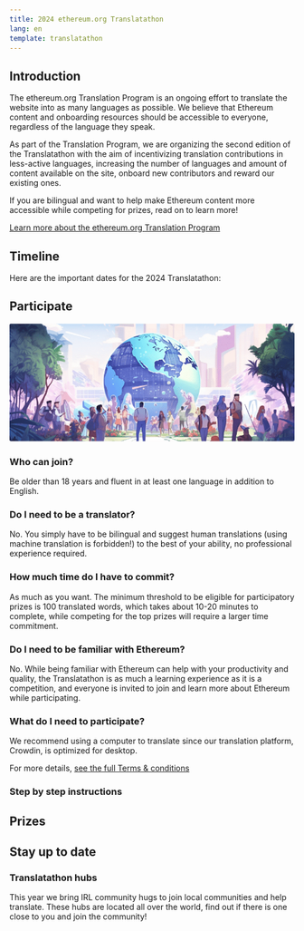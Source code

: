 ```yaml
---
title: 2024 ethereum.org Translatathon
lang: en
template: translatathon
---
```


<CardContainer>
  <EmojiCard
    emoji=':globe_with_meridians:'
    title='Translate ethereum.org'
    description='Translate ethereum.org content into your language so that more people can learn about Ethereum'
  />
  <EmojiCard
    emoji=':trophy:'
    title='Win prizes'
    description='Compete for your share of 30,000$ in prizes and a chance to get Devcon tickets'
  />
  <EmojiCard
    emoji=':bulb:'
    title='Learn about Ethereum'
    description='Learn more about Ethereum while translating and competing'
  />
</CardContainer>

## Introduction

The ethereum.org Translation Program is an ongoing effort to translate the website into as many languages as possible. We believe that Ethereum content and onboarding resources should be accessible to everyone, regardless of the language they speak.

As part of the Translation Program, we are organizing the second edition of the Translatathon with the aim of incentivizing translation contributions in less-active languages, increasing the number of languages and amount of content available on the site, onboard new contributors and reward our existing ones.

If you are bilingual and want to help make Ethereum content more accessible while competing for prizes, read on to learn more!

[Learn more about the ethereum.org Translation Program](/contributing/translation-program/)

## Timeline

Here are the important dates for the 2024 Translatathon:

<DatesAndTimeline />

<TranslatathonInANutshell />

## Participate

![Image of community and globe](./participate.png)

<TwoColumnContent>
  <CardContent>
    <h3>Who can join?</h3>
    Be older than 18 years and fluent in at least one language in addition to English.
  </CardContent>
  <CardContent>
    <h3>Do I need to be a translator?</h3>
    No. You simply have to be bilingual and suggest human translations (using machine translation is forbidden!) to the best of your ability, no professional experience required.
  </CardContent>
</TwoColumnContent>

<TwoColumnContent>
  <CardContent>
    <h3>How much time do I have to commit?</h3>
    As much as you want. The minimum threshold to be eligible for participatory prizes is 100 translated words, which takes about 10-20 minutes to complete, while competing for the top prizes will require a larger time commitment.
  </CardContent>
  <CardContent>
    <h3>Do I need to be familiar with Ethereum?</h3>
    No. While being familiar with Ethereum can help with your productivity and quality, the Translatathon is as much a learning experience as it is a competition, and everyone is invited to join and learn more about Ethereum while participating.
  </CardContent>
</TwoColumnContent>

<TwoColumnContent>
  <CardContent>
    <h3>What do I need to participate?</h3>
    We recommend using a computer to translate since our translation platform, Crowdin, is optimized for desktop.
  </CardContent>
</TwoColumnContent>

For more details, [see the full Terms & conditions](/contributing/translation-program/translatathon/terms-and-conditions)

### Step by step instructions

<StepByStepInstructions />

## Prizes

<TranslatathonPrizes />

## Stay up to date

<TranslationHubCallout>
  <h3 style={{margin:0}}>Translatathon hubs</h3>

  This year we bring IRL community hugs to join local communities and help translate. These hubs are located all over the world, find out if there is one close to you and join the community!
</TranslationHubCallout>

<TranslatathonCalendar />

<ApplyNow />

